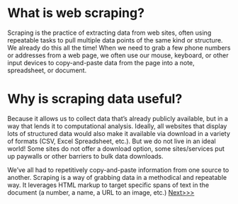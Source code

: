 # What is web scraping?

Scraping is the practice of extracting data from web sites, often using repeatable tasks to pull multiple data points of the same kind or structure. We already do this all the time! When we need to grab a few phone numbers or addresses from a web page, we often use our mouse, keyboard, or other input devices to copy-and-paste data from the page into a note, spreadsheet, or document. 

# Why is scraping data useful?

Because it allows us to collect data that’s already publicly available, but in a way that lends it to computational analysis. Ideally, all websites that display lots of structured data would also make it available via download in a variety of formats (CSV, Excel Spreadsheet, etc.). But we do not live in an ideal world! Some sites do not offer a download option, some sites/services put up paywalls or other barriers to bulk data downloads. 

We’ve all had to repetitively copy-and-paste information from one source to another. Scraping is a way of grabbing data in a methodical and repeatable way. It leverages HTML markup to target specific spans of text in the document (a number, a name, a URL to an image, etc.) 
[Next>>>](02-TOS-ethics.md)
